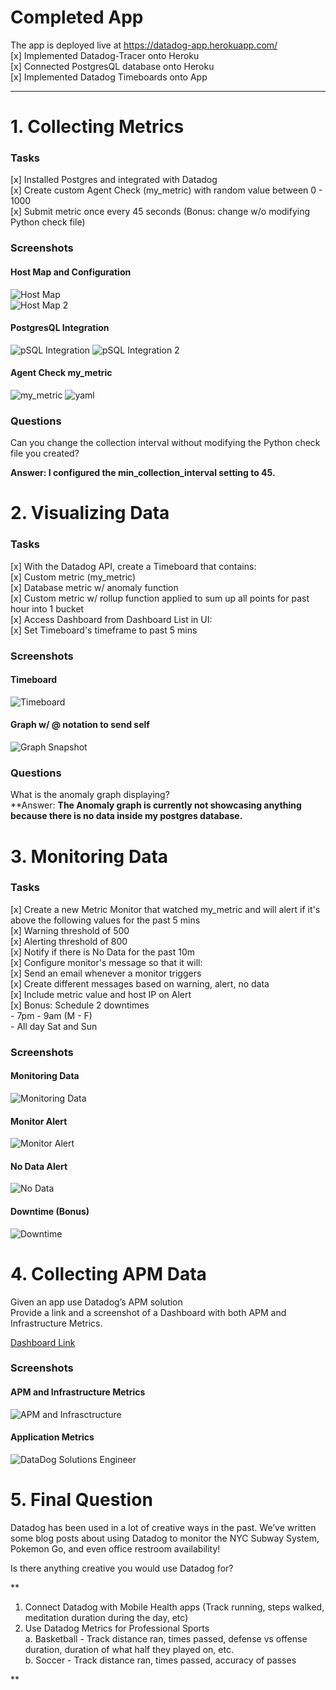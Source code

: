 # Completed App  
The app is deployed live at https://datadog-app.herokuapp.com/  
[x] Implemented Datadog-Tracer onto Heroku  
[x] Connected PostgresQL database onto Heroku    
[x] Implemented Datadog Timeboards onto App  

---
# 1. Collecting Metrics
  ### Tasks
  [x] Installed Postgres and integrated with Datadog    
  [x] Create custom Agent Check (my_metric) with random value between 0 - 1000    
  [x] Submit metric once every 45 seconds (Bonus: change w/o modifying Python check file)    

  ### Screenshots
  
  #### Host Map and Configuration
  ![Host Map](screenshots/1-hostmap.png)  
  ![Host Map 2](screenshots/1-config.png)

  #### PostgresQL Integration
  ![pSQL Integration](screenshots/1-install-db.png)
  ![pSQL Integration 2](screenshots/1-postgres-integration.png)
  
  #### Agent Check my_metric
  ![my_metric](screenshots/1-agentcheck-py.png)
  ![yaml](screenshots/1-agentcheck-yaml.png)

  ### Questions   
   Can you change the collection interval without modifying the Python check file you created?
   
   **Answer: I configured the min_collection_interval setting to 45.**
  

# 2. Visualizing Data
  ### Tasks
  [x] With the Datadog API, create a Timeboard that contains:  
      [x] Custom metric (my_metric)   
      [x] Database metric w/ anomaly function   
      [x] Custom metric w/ rollup function applied to sum up all points for past hour into 1 bucket   
  [x] Access Dashboard from Dashboard List in UI:  
      [x] Set Timeboard's timeframe to past 5 mins  

  ### Screenshots
  
  #### Timeboard
  ![Timeboard](screenshots/2-timeboard.png)
 
  #### Graph w/ @ notation to send self  
  ![Graph Snapshot](screenshots/2-graph-snapshot.png)
  
  ### Questions
   What is the anomaly graph displaying?  
   **Answer: **The Anomaly graph is currently not showcasing anything because there is no data inside my postgres database.**
  

# 3. Monitoring Data
  ### Tasks
  [x] Create a new Metric Monitor that watched my_metric and will alert if it's above the following values for the past 5 mins   
      [x] Warning threshold of 500  
      [x] Alerting threshold of 800  
      [x] Notify if there is No Data for the past 10m  
  [x] Configure monitor's message so that it will:   
      [x] Send an email whenever a monitor triggers  
      [x] Create different messages based on warning, alert, no data  
      [x] Include metric value and host IP on Alert  
      [x] Bonus: Schedule 2 downtimes     
            - 7pm - 9am (M - F)   
            - All day Sat and Sun  
  ### Screenshots

  #### Monitoring Data
  ![Monitoring Data](screenshots/3-monitoring-data.png)
  
  #### Monitor Alert
  ![Monitor Alert](screenshots/3-monitor-alert.png)
  
  #### No Data Alert
  ![No Data](screenshots/3-no-data.png)
  
  #### Downtime (Bonus)
  ![Downtime](screenshots/3-downtime.png)  
  
# 4. Collecting APM Data   
Given an app use Datadog’s APM solution   
Provide a link and a screenshot of a Dashboard with both APM and Infrastructure Metrics.

[Dashboard Link](https://app.datadoghq.com/dash/826079/apm-and-infrastructure-metrics?live=true&page=0&is_auto=false&from_ts=1527979455178&to_ts=1527983055178&tile_size=m)

### Screenshots

  #### APM and Infrastructure Metrics
  ![APM and Infrasctructure](screenshots/4-infrastructure-apm-metrics.png)
  
  #### Application Metrics
  ![DataDog Solutions Engineer](screenshots/4-datadog-metrics.png)


# 5. Final Question
Datadog has been used in a lot of creative ways in the past. We’ve written some blog posts about using Datadog to monitor the NYC Subway System, Pokemon Go, and even office restroom availability!

Is there anything creative you would use Datadog for?  

**
1. Connect Datadog with Mobile Health apps (Track running, steps walked, meditation duration during the day, etc)  
2. Use Datadog Metrics for Professional Sports  
    a. Basketball - Track distance ran, times passed, defense vs offense duration, duration of what half they played on, etc.  
    b. Soccer - Track distance ran, times passed, accuracy of passes
    
**

